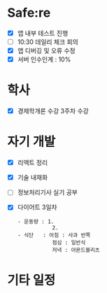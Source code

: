 # Safe:re

- [x] 앱 내부 테스트 진행
- [ ] 10:30 데일리 체크 회의
- [x] 앱 디버깅 및 오류 수정
- [X] 서버 인수인계 : 10% 

# 학사

- [x] 경제학개론 수강 3주차 수강

# 자기 개발

- [x] 리액트 정리
- [x] 기술 내재화
- [ ] 정보처리기사 실기 공부
- [X] 다이어트 3일차
 
      - 운동량 : 1. 
                 2. 
      - 식단   : 아침 : 사과 반쪽
                 점심 : 일반식
                 저녁 : 아몬드블리츠
# 기타 일정
